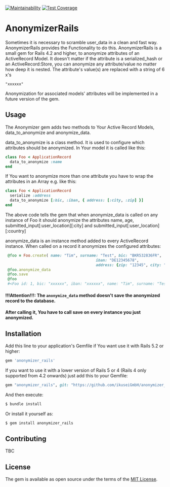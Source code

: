 [![Maintainability](https://api.codeclimate.com/v1/badges/1c6d704b29a9599a3df7/maintainability)](https://codeclimate.com/github/ikuseiGmbH/anonymizer_rails5/maintainability)
[![Test Coverage](https://api.codeclimate.com/v1/badges/1c6d704b29a9599a3df7/test_coverage)](https://codeclimate.com/github/ikuseiGmbH/anonymizer_rails5/test_coverage)
# AnonymizerRails
Sometimes it is necessary to scramble user_data in a clean and fast way.
AnonymizerRails provides the Functionality to do this. AnonymizerRails is a small gem  for Rails
4.2 and higher, to anonymize attributes of an ActiveRecord Model. It doesn't matter if the attribute
is a serialized_hash or an ActiveRecord:Store, you can anonymize any attribute/value no matter how deep
it is nested. The attribute's value(s) are replaced with a string of 6 x's

```
"xxxxxx"
```
Anonymization for associated models' attributes will be implemented in a future version
of the gem.

## Usage
The Anonymizer gem adds two methods to Your Active Record Models, data_to_anonymize and anonymize_data.

data_to_anonymize is a class method.
It is used to configure which attributes should be anonymized. In Your model it is called like this:
```ruby
class Foo < ApplicationRecord
  data_to_anonymize :name
end
```
If You want to anonymize more than one attribute you have to wrap the attributes in an Array e.g. like this:
```ruby
class Foo < ApplicationRecord
  serialize :address
  data_to_anonymize [:bic, :iban, { address: [:city, :zip] }]
end
```

The above code tells the gem that when anonymize_data is called on any instance of Foo it should anonymize
the attributes name, age, submitted_input[:user_location][:city] and submitted_input[:user_location][:country]

anonymize_data is an instance method added to every ActiveRecord instance. When called on a record it
anonymizes the configured attributes:

```ruby
 @foo = Foo.create( name: "Tim", surname: "Test", bic: "BKR532836FR",
                                        iban: "DE12345678",
                                        address: {zip: "12345", city: "Berlin" } )
 @foo.anonymize_data
 @foo.save
 @foo
 #<Foo id: 1, bic: "xxxxxx", iban: "xxxxxx", name: "Tim", surname: "Test", address: {:zip=>"xxxxxx", :city=>"xxxxxx"}, created_at: "2018-08-28 14:20:42", updated_at: "2018-08-28 14:20:42">
```

#### !!!Attention!!!: The `anonymize_data` method doesn't save the anonymized record to the database.
#### After calling it, You have to call save on every instance you just anonymized.

## Installation
Add this line to your application's Gemfile if You want use it with Rails 5.2 or higher:

```ruby
gem 'anonymizer_rails'
```
If you want to use it with a lower version of Rails 5 or 4 (Rails 4 only supported from 4.2 onwards)
just add this to your Gemfile:

```ruby
gem "anonymizer_rails", git: "https://github.com/ikuseiGmbH/anonymizer_rails", branch: "rails-4"
```

And then execute:
```bash
$ bundle install
```

Or install it yourself as:
```bash
$ gem install anonymizer_rails
```

## Contributing
TBC
## License
The gem is available as open source under the terms of the [MIT License](https://opensource.org/licenses/MIT).
